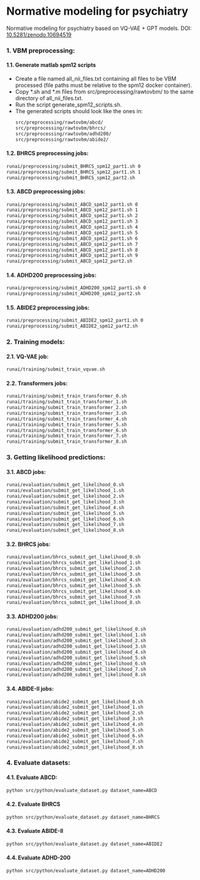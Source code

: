 # Normative modeling for psychiatry
Normative modeling for psychiatry based on VQ-VAE + GPT models.
DOI: [10.5281/zenodo.10694519](https://doi.org/10.5281/zenodo.10694519)

### 1. VBM preprocessing:

#### 1.1. Generate matlab spm12 scripts
 - Create a file named all_nii_files.txt containing all files to be VBM processed (file paths must be relative to the spm12 docker container).
 - Copy *.sh and *.m files from src/preprocessing/rawtovbm/ to the same directory of all_nii_files.txt.
 - Run the script generate_spm12_scripts.sh.
 - The generated scripts should look like the ones in:
   ```bash
   src/preprocessing/rawtovbm/abcd/
   src/preprocessing/rawtovbm/bhrcs/
   src/preprocessing/rawtovbm/adhd200/
   src/preprocessing/rawtovbm/abide2/
   ```

#### 1.2. BHRCS preprocessing jobs:
```bash
runai/preprocessing/submit_BHRCS_spm12_part1.sh 0
runai/preprocessing/submit_BHRCS_spm12_part1.sh 1
runai/preprocessing/submit_BHRCS_spm12_part2.sh
```

#### 1.3. ABCD preprocessing jobs:
```bash
runai/preprocessing/submit_ABCD_spm12_part1.sh 0
runai/preprocessing/submit_ABCD_spm12_part1.sh 1
runai/preprocessing/submit_ABCD_spm12_part1.sh 2
runai/preprocessing/submit_ABCD_spm12_part1.sh 3
runai/preprocessing/submit_ABCD_spm12_part1.sh 4
runai/preprocessing/submit_ABCD_spm12_part1.sh 5
runai/preprocessing/submit_ABCD_spm12_part1.sh 6
runai/preprocessing/submit_ABCD_spm12_part1.sh 7
runai/preprocessing/submit_ABCD_spm12_part1.sh 8
runai/preprocessing/submit_ABCD_spm12_part1.sh 9
runai/preprocessing/submit_ABCD_spm12_part2.sh
```

#### 1.4. ADHD200 preprocessing jobs:
```bash
runai/preprocessing/submit_ADHD200_spm12_part1.sh 0
runai/preprocessing/submit_ADHD200_spm12_part2.sh
```

#### 1.5. ABIDE2 preprocessing jobs:
```bash
runai/preprocessing/submit_ABIDE2_spm12_part1.sh 0
runai/preprocessing/submit_ABIDE2_spm12_part2.sh
```

### 2. Training models:

#### 2.1. VQ-VAE job:
```bash
runai/training/submit_train_vqvae.sh
```

#### 2.2. Transformers jobs:
```bash
runai/training/submit_train_transformer_0.sh
runai/training/submit_train_transformer_1.sh
runai/training/submit_train_transformer_2.sh
runai/training/submit_train_transformer_3.sh
runai/training/submit_train_transformer_4.sh
runai/training/submit_train_transformer_5.sh
runai/training/submit_train_transformer_6.sh
runai/training/submit_train_transformer_7.sh
runai/training/submit_train_transformer_8.sh
```

### 3. Getting likelihood predictions:

#### 3.1. ABCD jobs:
```bash
runai/evaluation/submit_get_likelihood_0.sh
runai/evaluation/submit_get_likelihood_1.sh
runai/evaluation/submit_get_likelihood_2.sh
runai/evaluation/submit_get_likelihood_3.sh
runai/evaluation/submit_get_likelihood_4.sh
runai/evaluation/submit_get_likelihood_5.sh
runai/evaluation/submit_get_likelihood_6.sh
runai/evaluation/submit_get_likelihood_7.sh
runai/evaluation/submit_get_likelihood_8.sh
```

#### 3.2. BHRCS jobs:
```bash
runai/evaluation/bhrcs_submit_get_likelihood_0.sh
runai/evaluation/bhrcs_submit_get_likelihood_1.sh
runai/evaluation/bhrcs_submit_get_likelihood_2.sh
runai/evaluation/bhrcs_submit_get_likelihood_3.sh
runai/evaluation/bhrcs_submit_get_likelihood_4.sh
runai/evaluation/bhrcs_submit_get_likelihood_5.sh
runai/evaluation/bhrcs_submit_get_likelihood_6.sh
runai/evaluation/bhrcs_submit_get_likelihood_7.sh
runai/evaluation/bhrcs_submit_get_likelihood_8.sh
```

#### 3.3. ADHD200 jobs:
```bash
runai/evaluation/adhd200_submit_get_likelihood_0.sh
runai/evaluation/adhd200_submit_get_likelihood_1.sh
runai/evaluation/adhd200_submit_get_likelihood_2.sh
runai/evaluation/adhd200_submit_get_likelihood_3.sh
runai/evaluation/adhd200_submit_get_likelihood_4.sh
runai/evaluation/adhd200_submit_get_likelihood_5.sh
runai/evaluation/adhd200_submit_get_likelihood_6.sh
runai/evaluation/adhd200_submit_get_likelihood_7.sh
runai/evaluation/adhd200_submit_get_likelihood_8.sh
```

#### 3.4. ABIDE-II jobs:
```bash
runai/evaluation/abide2_submit_get_likelihood_0.sh
runai/evaluation/abide2_submit_get_likelihood_1.sh
runai/evaluation/abide2_submit_get_likelihood_2.sh
runai/evaluation/abide2_submit_get_likelihood_3.sh
runai/evaluation/abide2_submit_get_likelihood_4.sh
runai/evaluation/abide2_submit_get_likelihood_5.sh
runai/evaluation/abide2_submit_get_likelihood_6.sh
runai/evaluation/abide2_submit_get_likelihood_7.sh
runai/evaluation/abide2_submit_get_likelihood_8.sh
```

### 4. Evaluate datasets:

#### 4.1. Evaluate ABCD:
```bash
python src/python/evaluate_dataset.py dataset_name=ABCD
```

#### 4.2. Evaluate BHRCS
```bash
python src/python/evaluate_dataset.py dataset_name=BHRCS
```

#### 4.3. Evaluate ABIDE-II
```bash
python src/python/evaluate_dataset.py dataset_name=ABIDE2
```

#### 4.4. Evaluate ADHD-200
```bash
python src/python/evaluate_dataset.py dataset_name=ADHD200
```
